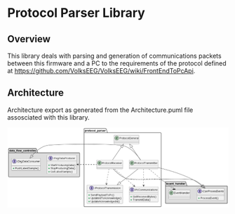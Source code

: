 # Protocol Parser Library
## Overview
This library deals with parsing and generation of communications packets between this firmware and a PC to the requirements of the protocol defined at https://github.com/VolksEEG/VolksEEG/wiki/FrontEndToPcApi.

## Architecture 
Architecture export as generated from the Architecture.puml file assosciated with this library.

![Architecture](Architecture.png?raw=true "Protocol Parser Library Architecture")